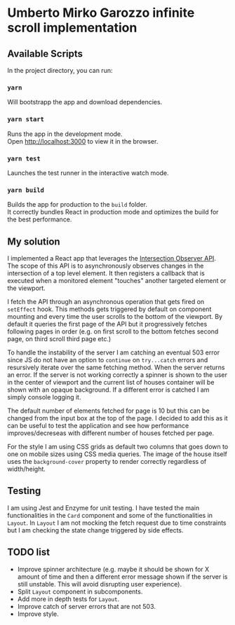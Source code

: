 # Umberto Mirko Garozzo infinite scroll implementation

## Available Scripts

In the project directory, you can run:

### `yarn`

Will bootstrapp the app and download dependencies.

### `yarn start`

Runs the app in the development mode.<br />
Open [http://localhost:3000](http://localhost:3000) to view it in the browser.

### `yarn test`

Launches the test runner in the interactive watch mode.<br />

### `yarn build`

Builds the app for production to the `build` folder.<br />
It correctly bundles React in production mode and optimizes the build for the best performance.

## My solution  

I implemented a React app that leverages the [Intersection Observer API](https://developer.mozilla.org/en-US/docs/Web/API/Intersection_Observer_API). The scope of this API is to asynchronously observes changes in the intersection of a top level element.
It then registers a callback that is executed when a monitored element "touches" another targeted element or the viewport.

I fetch the API through an asynchronous operation that gets fired on `setEffect` hook. This methods gets triggered by default on component mounting and every time the user scrolls to the bottom of the viewport. By default it queries the first page of the API but it progressively fetches following pages in order (e.g. on first scroll to the bottom fetches second page, on third scroll  third page etc.)

To handle the instability of the server I  am catching an eventual 503 error since JS do not have an option to `continue` on `try...catch` errors and resursively iterate over the same fetching method. When the server returns an error. 
If the server is not working correctly a spinner is shown to the user in the center of viewport and the current list of houses container will be shown with an opaque background.
If a different error is catched I am simply console logging it.

The default number of elements fetched for page is 10 but this can be changed from the input box at the top of the page. I decided to add this as it can be useful to test the application and see how performance improves/decreseas with different number of houses fetched per page.

For the style I am using CSS grids as default two columns that goes down to one on mobile sizes using CSS media queries. The image of the house itself uses the `background-cover` property to render correctly regardless of width/height.


## Testing

I am using Jest and Enzyme for unit testing. I have tested the main functionalities in the `Card` component and some of the functionalities in `Layout`. In `Layout` I am not mocking the fetch request due to time constraints but I am checking the state change triggered by side effects.

## TODO list
- Improve spinner architecture (e.g. maybe it should be shown for X amount of time and then a different error message shown if the server is still unstable. This will avoid disrupting user experience).
- Split `Layout` component in subcomponents.
- Add more in depth tests for `Layout`.
- Improve catch of server errors that are not 503.
- Improve style.


